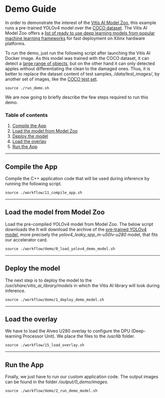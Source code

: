 # Demo Guide

In order to demonstrate the interest of the [Vitis AI Model Zoo](https://github.com/Xilinx/Vitis-AI/tree/master/models/AI-Model-Zoo "Model Zoo"), this example runs a pre-trained YOLOv4 model over the [COCO dataset](https://cocodataset.org/#home "COCO dataset"). The Vitis AI Model Zoo offers a [list of ready to use deep learning models from popular machine learning frameworks](https://github.com/Xilinx/Vitis-AI/tree/master/models/AI-Model-Zoo/model-list "Model Zoo list") for fast deployment on Xilinx hardware platforms.

To run the demo, just run the following script after launching the Vitis AI Docker image. As this model was trained with the COCO dataset, it can detect a [large range of objects](https://github.com/AlexeyAB/darknet/blob/master/data/coco.names "COCO class list"), but on the other hand it can only detected apples without differentiating the clean to the damaged ones. Thus, it is better to replace the dataset content of test samples, */data/test_images/*, by another set of images, like the [COCO test set](https://cocodataset.org/#download "COCO dataset download").

```
source ./run_demo.sh
```

We are now going to briefly describe the few steps required to run this demo.

### Table of contents
1) [Compile the App](#compile)
2) [Load the model from Model Zoo](#zoo)
3) [Deploy the model](#deploy)
4) [Load the overlay](#overlay)
5) [Run the App](#inference)

---
<div id='compile'/>

## Compile the App
Compile the C++ application code that will be used during inference by running the following script. 
```
source ./workflow/11_compile_app.sh
```
---
<div id='zoo'/>

## Load the model from Model Zoo
Load the pre-compiled YOLOv4 model from Model Zoo. The below script downloads the It will download the archive of the [pre-trained YOLOv4 model]( https://github.com/Xilinx/Vitis-AI/blob/master/models/AI-Model-Zoo/model-list/dk_yolov4_coco_416_416_60.1G_1.3/model.yaml "YOLOv4 COCO"), more precisely the *yolov4_leaky_spp_m-u50lv-u280* model, that fits our accelerator card. 
```
source ./workflow/demo/0_load_yolov4_demo_model.sh
```

---
<div id='deploy'/>

## Deploy the model
The next step is to deploy the model to the */usr/share/vitis_ai_library/models* in which the Vitis AI library will look during inference.
```
source ./workflow/demo/1_deploy_demo_model.sh
```

---
<div id='overlay'/>

## Load the overlay
We have to load the Alveo U280 overlay to configure the DPU (Deep-learning Processor Unit). We place the files to the */usr/lib* folder.
```
source ./workflow/15_load_overlay.sh
```

---
<div id='inference'/>

## Run the App
Finally, we just have to run our custom application code. The output images can be found in the folder */output/0_demo/images*.
```
source ./workflow/demo/2_run_demo_model.sh
```

